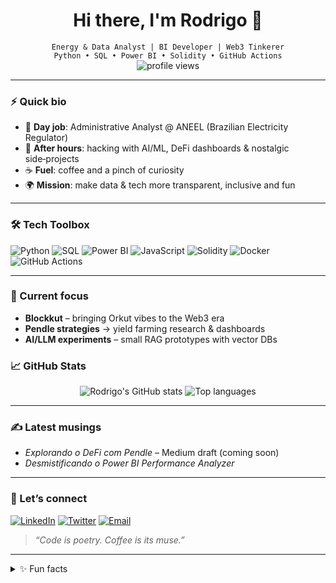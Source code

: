 <h1 align="center">Hi there, I'm Rodrigo 👋</h1>

<p align="center">
  <code>Energy & Data Analyst | BI Developer | Web3 Tinkerer</code><br>
  <code>Python • SQL • Power BI • Solidity • GitHub Actions</code><br>
  <img src="https://komarev.com/ghpvc/?username=rodrigoantonioli&style=flat" alt="profile views"/>
</p>

---

### ⚡ Quick bio
- 🏢 **Day job**: Administrative Analyst @ ANEEL (Brazilian Electricity Regulator)
- 🚀 **After hours**: hacking with AI/ML, DeFi dashboards & nostalgic side‑projects
- ☕ **Fuel**: coffee and a pinch of curiosity
- 🌍 **Mission**: make data & tech more transparent, inclusive and fun

---

### 🛠 Tech Toolbox
![Python](https://img.shields.io/badge/-Python-3776AB?logo=python&logoColor=white)
![SQL](https://img.shields.io/badge/-SQL-4479A1?logo=mysql&logoColor=white)
![Power BI](https://img.shields.io/badge/-Power%20BI-F2C811?logo=powerbi&logoColor=black)
![JavaScript](https://img.shields.io/badge/-JavaScript-F7DF1E?logo=javascript&logoColor=black)
![Solidity](https://img.shields.io/badge/-Solidity-363636?logo=solidity&logoColor=white)
![Docker](https://img.shields.io/badge/-Docker-2496ED?logo=docker&logoColor=white)
![GitHub Actions](https://img.shields.io/badge/-GitHub_Actions-2088FF?logo=github%20actions&logoColor=white)

---

### 🔭 Current focus
- **Blockkut** – bringing Orkut vibes to the Web3 era  
- **Pendle strategies** → yield farming research & dashboards  
- **AI/LLM experiments** – small RAG prototypes with vector DBs

### 📈 GitHub Stats
<p align="center">
  <img src="https://github-readme-stats.vercel.app/api?username=rodrigoantonioli&show_icons=true&hide_title=true" alt="Rodrigo's GitHub stats" />
  <img src="https://github-readme-stats.vercel.app/api/top-langs/?username=rodrigoantonioli&layout=compact&hide=jupyter%20notebook" alt="Top languages" />
</p>

---

### ✍️ Latest musings
- _Explorando o DeFi com Pendle_ – Medium draft (coming soon)
- _Desmistificando o Power BI Performance Analyzer_

---

### 🤝 Let’s connect
[![LinkedIn](https://img.shields.io/badge/-LinkedIn-0A66C2?logo=linkedin&logoColor=white)](https://www.linkedin.com/in/rodrigoantonioli)
[![Twitter](https://img.shields.io/badge/-@_R_A-1DA1F2?logo=twitter&logoColor=white)](https://twitter.com/_R_A)
[![Email](https://img.shields.io/badge/-Email-D14836?logo=gmail&logoColor=white)](mailto:rodrigoantonioli@gmail.com)

> _“Code is poetry. Coffee is its muse.”_

---

<details>
<summary>✨ Fun facts</summary>

- My very first webpage was part of the **Rio 94 Olympics** campaign—built on a dial‑up connection!  
- I still celebrate new projects with a fresh bag of single‑origin beans.  
- Flamengo >> acima de tudo rubro-negro ⚽🔥

</details>
